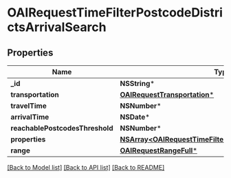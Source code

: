 # OAIRequestTimeFilterPostcodeDistrictsArrivalSearch

## Properties
Name | Type | Description | Notes
------------ | ------------- | ------------- | -------------
**_id** | **NSString*** |  | 
**transportation** | [**OAIRequestTransportation***](OAIRequestTransportation.md) |  | 
**travelTime** | **NSNumber*** |  | 
**arrivalTime** | **NSDate*** |  | 
**reachablePostcodesThreshold** | **NSNumber*** |  | 
**properties** | [**NSArray&lt;OAIRequestTimeFilterPostcodeDistrictsProperty&gt;***](OAIRequestTimeFilterPostcodeDistrictsProperty.md) |  | 
**range** | [**OAIRequestRangeFull***](OAIRequestRangeFull.md) |  | [optional] 

[[Back to Model list]](../README.md#documentation-for-models) [[Back to API list]](../README.md#documentation-for-api-endpoints) [[Back to README]](../README.md)


